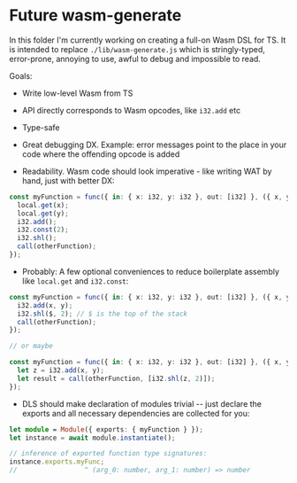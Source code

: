# Future wasm-generate

In this folder I'm currently working on creating a full-on Wasm DSL for TS. It is intended to replace `./lib/wasm-generate.js` which is stringly-typed, error-prone, annoying to use, awful to debug and impossible to read.

Goals:

- Write low-level Wasm from TS
- API directly corresponds to Wasm opcodes, like `i32.add` etc
- Type-safe
- Great debugging DX. Example: error messages point to the place in your code where the offending opcode is added

- Readability. Wasm code should look imperative - like writing WAT by hand, just with better DX:

```ts
const myFunction = func({ in: { x: i32, y: i32 }, out: [i32] }, ({ x, y }) => {
  local.get(x);
  local.get(y);
  i32.add();
  i32.const(2);
  i32.shl();
  call(otherFunction);
});
```

- Probably: A few optional conveniences to reduce boilerplate assembly like `local.get` and `i32.const`:

```ts
const myFunction = func({ in: { x: i32, y: i32 }, out: [i32] }, ({ x, y }) => {
  i32.add(x, y);
  i32.shl($, 2); // $ is the top of the stack
  call(otherFunction);
});

// or maybe

const myFunction = func({ in: { x: i32, y: i32 }, out: [i32] }, ({ x, y }) => {
  let z = i32.add(x, y);
  let result = call(otherFunction, [i32.shl(z, 2)]);
});
```

- DLS should make declaration of modules trivial -- just declare the exports and all necessary dependencies are collected for you:

```ts
let module = Module({ exports: { myFunction } });
let instance = await module.instantiate();

// inference of exported function type signatures:
instance.exports.myFunc;
//                 ^ (arg_0: number, arg_1: number) => number
```

